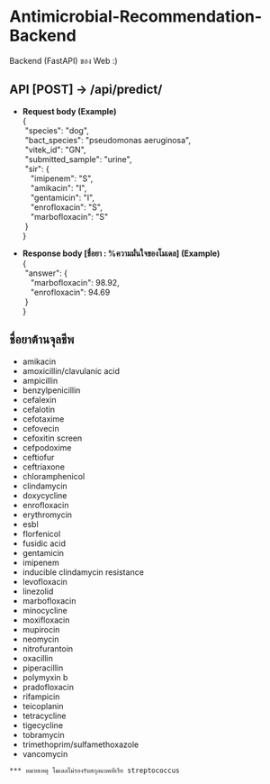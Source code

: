 # Antimicrobial-Recommendation-Backend
Backend (FastAPI) ของ Web
:)

## API [POST] -> /api/predict/
* **Request body (Example)**\
{\
  &nbsp;"species": "dog",\
  &nbsp;"bact_species": "pseudomonas aeruginosa",\
  &nbsp;"vitek_id": "GN",\
  &nbsp;"submitted_sample": "urine",\
  &nbsp;"sir": {\
  &emsp;"imipenem": "S",\
  &emsp;"amikacin": "I",\
  &emsp;"gentamicin": "I",\
  &emsp;"enrofloxacin": "S",\
  &emsp;"marbofloxacin": "S"\
  &nbsp;}\
}
	
* **Response body [ชื่อยา : %ความมั่นใจของโมเดล] (Example)**\
{\
  &nbsp;"answer": {\
    &emsp;"marbofloxacin": 98.92,\
    &emsp;"enrofloxacin": 94.69\
  &nbsp;}\
}

## ชื่อยาต้านจุลชีพ
* amikacin
* amoxicillin/clavulanic acid
* ampicillin
* benzylpenicillin
* cefalexin
* cefalotin
* cefotaxime
* cefovecin
* cefoxitin screen
* cefpodoxime
* ceftiofur
* ceftriaxone
* chloramphenicol
* clindamycin
* doxycycline
* enrofloxacin
* erythromycin
* esbl
* florfenicol
* fusidic acid
* gentamicin
* imipenem
* inducible clindamycin resistance
* levofloxacin
* linezolid
* marbofloxacin
* minocycline
* moxifloxacin
* mupirocin
* neomycin
* nitrofurantoin
* oxacillin
* piperacillin
* polymyxin b
* pradofloxacin
* rifampicin
* teicoplanin
* tetracycline
* tigecycline
* tobramycin
* trimethoprim/sulfamethoxazole
* vancomycin

`*** หมายเหตุ โมเดลไม่รองรับสกุลแบคทีเรีย streptococcus`
